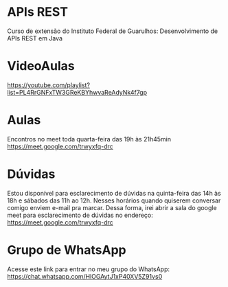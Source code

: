 # APIs REST

Curso de extensão do Instituto Federal de Guarulhos: Desenvolvimento de APIs REST em Java


# VideoAulas

https://youtube.com/playlist?list=PL4RrGNFxTW3GReKBYhwvaReAdyNk4f7gp

# Aulas

Encontros no meet toda quarta-feira das 19h às 21h45min
https://meet.google.com/trwyxfq-drc

# Dúvidas

Estou disponível para esclarecimento de dúvidas na quinta-feira das 14h às 18h e sábados das 11h ao 12h.
Nesses horários quando quiserem conversar comigo enviem e-mail pra marcar. Dessa forma, irei abrir a sala do google meet para esclarecimento de dúvidas no endereço:
https://meet.google.com/trwyxfq-drc

# Grupo de WhatsApp

Acesse este link para entrar no meu grupo do WhatsApp: https://chat.whatsapp.com/HlOGAytJ1xP40XV5Z91vs0


